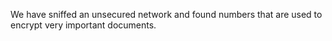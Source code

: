 We have sniffed an unsecured network and found numbers that are used to encrypt very important documents.
